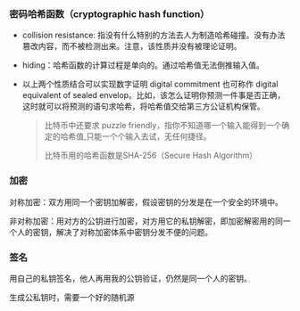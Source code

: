 ### 密码哈希函数（cryptographic hash function）

- collision resistance: 指没有什么特别的方法去人为制造哈希碰撞。没有办法篡改内容，而不被检测出来。注意，该性质并没有被理论证明。

- hiding：哈希函数的计算过程是单向的。通过哈希值无法倒推输入值。

- 以上两个性质结合可以实现数字证明 digital commitment 也可称作 digital equivalent of sealed envelop。比如，该怎么证明你预测一件事是否正确，这时就可以将预测的语句求哈希，将哈希值交给第三方公证机构保管。

  > 比特币中还要求 puzzle friendly，指你不知道哪一个输入能得到一个确定的哈希值,只能一个个输入去试，无任何捷径。
  >
  > 比特币用的哈希函数是SHA-256（Secure Hash Algorithm）



### 加密

对称加密：双方用同一个密钥加解密，假设密钥的分发是在一个安全的环境中。

非对称加密：用对方的公钥进行加密，对方用它的私钥解密，即加密解密用的同一个人的密钥，解决了对称加密体系中密钥分发不便的问题。 

### 签名

用自己的私钥签名，他人再用我的公钥验证，仍然是同一个人的密钥。



生成公私钥时，需要一个好的随机源

